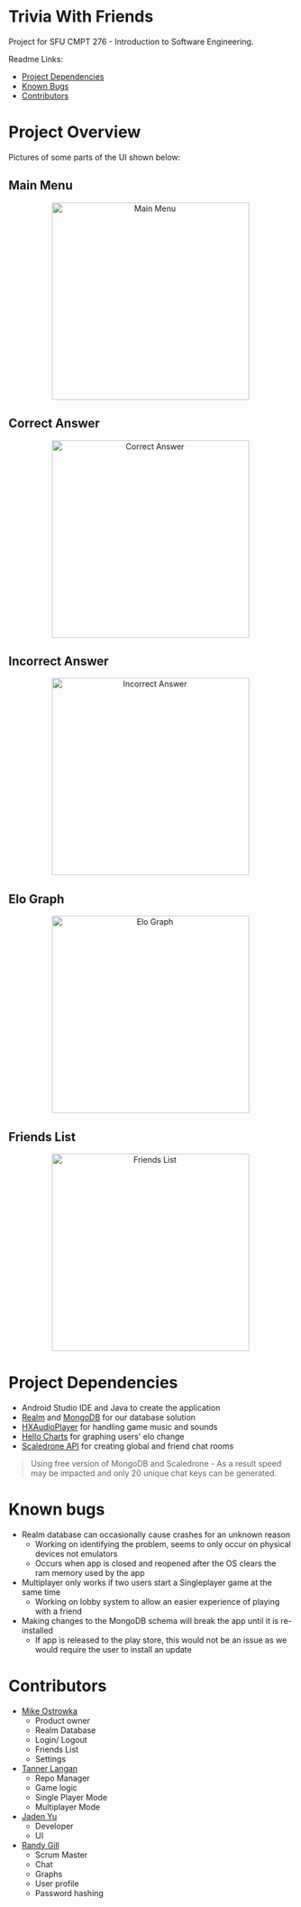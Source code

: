 # Trivia With Friends

Project for SFU CMPT 276 - Introduction to Software Engineering.  

Readme Links:
- [Project Dependencies](#project-dependencies)
- [Known Bugs](#known-bugs)
- [Contributors](#contributors)

# Project Overview

Pictures of some parts of the UI shown below:

## Main Menu
<p align="center">
  <img src="github_assets/main_menu.jpg" width="350" title="Main Menu">
</p>

## Correct Answer
<p align="center">
  <img src="github_assets/correct_answer.jpg" width="350" title="Correct Answer">
</p>

## Incorrect Answer
<p align="center">
  <img src="github_assets/incorrect_answer.jpg" width="350" title="Incorrect Answer">
</p>

## Elo Graph
<p align="center">
  <img src="github_assets/elo_graph.jpg" width="350" title="Elo Graph">
</p>

## Friends List
<p align="center">
  <img src="github_assets/friends_list.jpg" width="350" title="Friends List">
</p>

# Project Dependencies

- Android Studio IDE and Java to create the application
- [Realm](https://realm.io/) and [MongoDB](https://www.mongodb.com/) for our database solution
- [HXAudioPlayer](https://github.com/huhx0015/HXAudioPlayer) for handling game music and sounds
- [Hello Charts](https://github.com/lecho/hellocharts-android) for graphing users' elo change
- [Scaledrone API](https://www.scaledrone.com/) for creating global and friend chat rooms

> Using free version of MongoDB and Scaledrone - As a result speed may be impacted and only 20 unique chat keys can be generated. 

# Known bugs

- Realm database can occasionally cause crashes for an unknown reason
  - Working on identifying the problem, seems to only occur on physical devices not emulators
  - Occurs when app is closed and reopened after the OS clears the ram memory used by the app
- Multiplayer only works if two users start a Singleplayer game at the same time
  - Working on lobby system to allow an easier experience of playing with a friend
- Making changes to the MongoDB schema will break the app until it is re-installed
  - If app is released to the play store, this would not be an issue as we would require the user to install an update


# Contributors

- [Mike Ostrowka](https://github.com/Mike-Ostrowka)
  - Product owner
  - Realm Database
  - Login/ Logout
  - Friends List
  - Settings
- [Tanner Langan](https://github.com/tannerlangan)
  - Repo Manager
  - Game logic
  - Single Player Mode
  - Multiplayer Mode
- [Jaden Yu](https://github.com/jadenyu)
  - Developer
  - UI
- [Randy Gill](https://github.com/randyg92)
  - Scrum Master
  - Chat
  - Graphs
  - User profile
  - Password hashing

